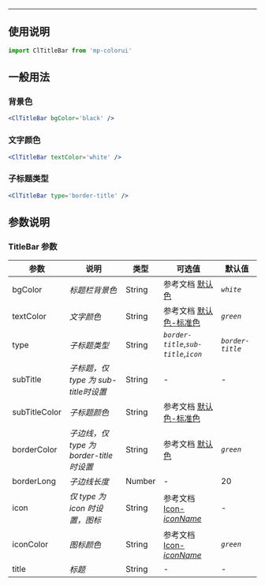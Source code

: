 ****

## 使用说明

```jsx
import ClTitleBar from 'mp-colorui'
```



## 一般用法

### 背景色

```jsx
<ClTitleBar bgColor='black' />
```

### 文字颜色

```jsx
<ClTitleBar textColor='white' />
```

### 子标题类型

```jsx
<ClTitleBar type='border-title' />
```



## 参数说明

### TitleBar 参数

| 参数          | 说明                                     | 类型   | 可选值                                             | 默认值           |
| ------------- | ---------------------------------------- | ------ | -------------------------------------------------- | ---------------- |
| bgColor       | *标题栏背景色*                           | String | 参考文档 [默认色](/home/color)                     | *`white`*        |
| textColor     | *文字颜色*                               | String | 参考文档 [默认色-标准色](/home/color?id=标准色)    | *`green`*        |
| type          | *子标题类型*                             | String | *`border-title`*,*`sub-title`*,*`icon`*            | *`border-title`* |
| subTitle      | *子标题，仅 type 为 sub-title时设置*     | String | -                                                  | -                |
| subTitleColor | *子标题颜色*                             | String | 参考文档 [默认色-标准色](/home/color?id=标准色)    |                  |
| borderColor   | *子边线，仅 type 为 border-title 时设置* | String | 参考文档 [默认色](/home/color)                     | *`green`*        |
| borderLong    | *子边线长度*                             | Number | -                                                  | 20               |
| icon          | *仅 type 为 icon 时设置，图标*           | String | 参考文档 [Icon-*iconName*](/base/icon?id=iconname) | -                |
| iconColor     | *图标颜色*                               | String | 参考文档 [Icon-*iconName*](/base/icon?id=iconname) | *`green`*        |
| title         | *标题*                                   | String | -                                                  | -                |

